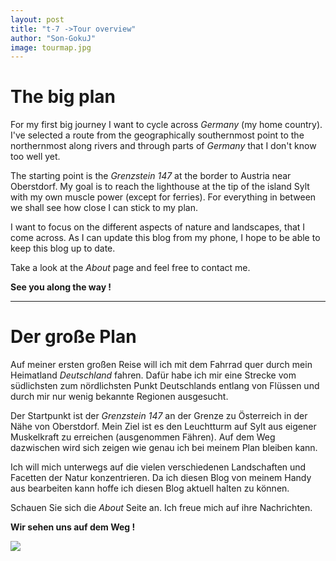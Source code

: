 ```yaml
---
layout: post
title: "t-7 ->Tour overview"
author: "Son-GokuJ"
image: tourmap.jpg
---
```

# The big plan

For my first big journey I want to cycle across *Germany* (my home country).
I've selected a route from the geographically southernmost point to the northernmost along rivers
and through parts of *Germany* that I don't know too well yet.

The starting point is the *Grenzstein 147* at the border to Austria near Oberstdorf.
My goal is to reach the lighthouse at the tip of the island Sylt with my own muscle power (except for ferries).
For everything in between we shall see how close I can stick to my plan. 

I want to focus on the different aspects of nature and landscapes, that I come across.
As I can update this blog from my phone, I hope to be able to keep this blog up to date.

Take a look at the *About* page and feel free to contact me.

**See you along the way  !**

---
# Der große Plan

Auf meiner ersten großen Reise will ich mit dem Fahrrad quer durch mein Heimatland *Deutschland* fahren.
Dafür habe ich mir eine Strecke vom südlichsten zum nördlichsten Punkt Deutschlands entlang von Flüssen
und durch mir nur wenig bekannte Regionen ausgesucht.

Der Startpunkt ist der *Grenzstein 147* an der Grenze zu Österreich in der Nähe von Oberstdorf. 
Mein Ziel ist es den Leuchtturm auf Sylt aus eigener Muskelkraft zu  erreichen (ausgenommen Fähren). 
Auf dem Weg dazwischen wird sich zeigen wie genau ich bei meinem Plan bleiben kann.

Ich will mich unterwegs auf die vielen verschiedenen Landschaften und Facetten der Natur konzentrieren.
Da ich diesen Blog von meinem Handy aus bearbeiten kann hoffe ich diesen Blog aktuell halten zu können.

Schauen Sie sich die *About* Seite an. Ich freue mich auf ihre Nachrichten.

**Wir sehen uns auf dem Weg !**

<img src="{{ site.baseurl}}/assets/images/tourmap.jpg" class="u-full-width" />
